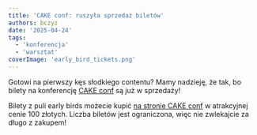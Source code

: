 ```yaml
---
title: 'CAKE conf: ruszyła sprzedaż biletów'
authors: bczyz
date: '2025-04-24'
tags:
  - 'konferencja'
  - 'warsztat'
coverImage: 'early_bird_tickets.png'
---
```


Gotowi na pierwszy kęs słodkiego contentu?
Mamy nadzieję, że tak, bo bilety na konferencję [CAKE conf](https://cakeconf.contentbytes.pl) są już w sprzedaży!

<!-- truncate -->

Bilety z puli early birds możecie kupić [na stronie CAKE conf](https://cakeconf.contentbytes.pl/tickets) w atrakcyjnej cenie 100 złotych.
Liczba biletów jest ograniczona, więc nie zwlekajcie za długo z zakupem!